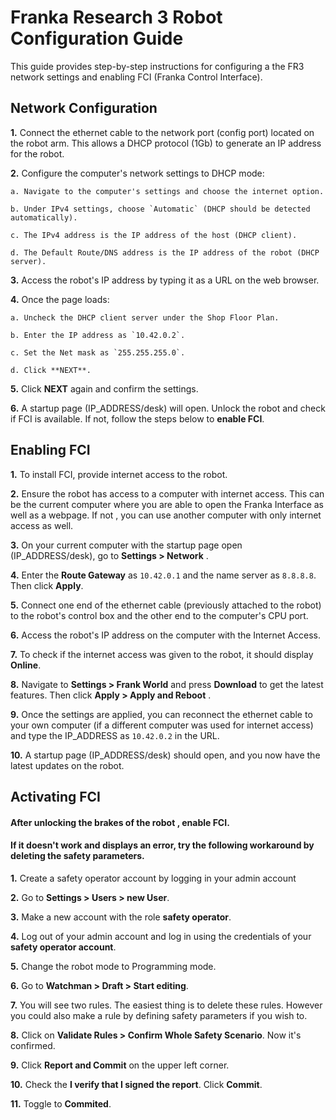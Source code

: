 # Franka Research 3 Robot Configuration Guide

This guide provides step-by-step instructions for configuring a the FR3  network settings and enabling FCI (Franka Control Interface).

## Network Configuration

**1.** Connect the ethernet cable to the network port (config port) located on the robot arm. This allows a DHCP protocol (1Gb) to generate an IP address for the robot.

**2.** Configure the computer's network settings to DHCP mode:
    
    a. Navigate to the computer's settings and choose the internet option.
    
    b. Under IPv4 settings, choose `Automatic` (DHCP should be detected automatically).
    
    c. The IPv4 address is the IP address of the host (DHCP client).
    
    d. The Default Route/DNS address is the IP address of the robot (DHCP server).

**3.** Access the robot's IP address by typing it as a URL on the web browser.

**4.** Once the page loads:

    a. Uncheck the DHCP client server under the Shop Floor Plan.

    b. Enter the IP address as `10.42.0.2`.

    c. Set the Net mask as `255.255.255.0`.

    d. Click **NEXT**.

**5.** Click **NEXT** again and confirm the settings.

**6.** A startup page (IP_ADDRESS/desk) will open. Unlock the robot and check if FCI is available. If not, follow the steps below to **enable FCI**.

## Enabling FCI

**1.** To install FCI, provide internet access to the robot.

**2.** Ensure the robot has access to a computer with internet access. This can be the current computer where you are able to open the Franka Interface as well as a webpage. If not , you can use another computer with only internet access as well.

**3.** On your current computer with the startup page open (IP_ADDRESS/desk), go to **Settings > Network** .

**4.** Enter the **Route Gateway** as `10.42.0.1` and the name server as `8.8.8.8`. Then click **Apply**.

**5.** Connect one end of the ethernet cable (previously attached to the robot) to the robot's control box and the other end to the computer's CPU port.

**6.** Access the robot's IP address on the computer with the Internet Access.

**7.** To check if the internet access was given to the robot, it should display **Online**.

**8.** Navigate to **Settings > Frank World** and press **Download** to get the latest features. Then click **Apply > Apply and Reboot** .

**9.** Once the settings are applied, you can reconnect the ethernet cable to your own computer (if a different computer was used for internet access) and type the IP_ADDRESS as `10.42.0.2` in the URL.

**10.** A startup page (IP_ADDRESS/desk) should open, and you now have the latest updates on the robot.

## Activating FCI

#### After unlocking the brakes of the robot , enable FCI. 
#### If it doesn't work and displays an error, try the following workaround by deleting the safety parameters.

**1.** Create a safety operator account by logging in your admin account

**2.** Go to **Settings > Users > new User**.

**3.** Make a new account with the role **safety operator**.

**4.** Log out of your admin account and log in using the credentials of your **safety operator account**.

**5.** Change the robot mode to Programming mode.

**6.** Go to **Watchman > Draft > Start editing**.

**7.** You will see two rules. The easiest thing is to delete these rules. However you could also make a rule by defining safety parameters if you wish to.

**8.** Click on **Validate Rules > Confirm Whole Safety Scenario**. Now it's confirmed.

**9.** Click **Report and Commit** on the upper left corner.

**10.** Check the **I verify that I signed the report**. Click **Commit**.

**11.** Toggle to **Commited**.
